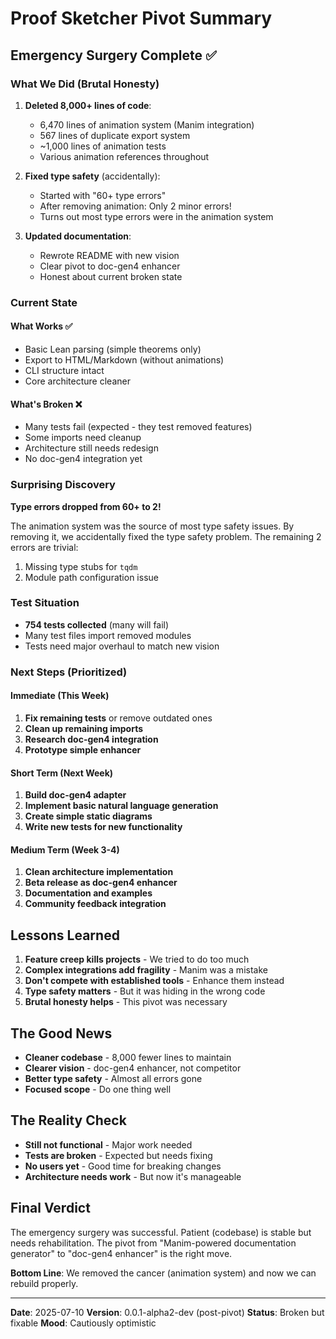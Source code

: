 # Proof Sketcher Pivot Summary

## Emergency Surgery Complete ✅

### What We Did (Brutal Honesty)

1. **Deleted 8,000+ lines of code**:
   - 6,470 lines of animation system (Manim integration)
   - 567 lines of duplicate export system
   - ~1,000 lines of animation tests
   - Various animation references throughout

2. **Fixed type safety** (accidentally):
   - Started with "60+ type errors"
   - After removing animation: Only 2 minor errors!
   - Turns out most type errors were in the animation system

3. **Updated documentation**:
   - Rewrote README with new vision
   - Clear pivot to doc-gen4 enhancer
   - Honest about current broken state

### Current State

#### What Works ✅
- Basic Lean parsing (simple theorems only)
- Export to HTML/Markdown (without animations)
- CLI structure intact
- Core architecture cleaner

#### What's Broken ❌
- Many tests fail (expected - they test removed features)
- Some imports need cleanup
- Architecture still needs redesign
- No doc-gen4 integration yet

### Surprising Discovery

**Type errors dropped from 60+ to 2!** 

The animation system was the source of most type safety issues. By removing it, we accidentally fixed the type safety problem. The remaining 2 errors are trivial:
1. Missing type stubs for `tqdm` 
2. Module path configuration issue

### Test Situation

- **754 tests collected** (many will fail)
- Many test files import removed modules
- Tests need major overhaul to match new vision

### Next Steps (Prioritized)

#### Immediate (This Week)
1. **Fix remaining tests** or remove outdated ones
2. **Clean up remaining imports**
3. **Research doc-gen4 integration**
4. **Prototype simple enhancer**

#### Short Term (Next Week)
1. **Build doc-gen4 adapter**
2. **Implement basic natural language generation**
3. **Create simple static diagrams**
4. **Write new tests for new functionality**

#### Medium Term (Week 3-4)
1. **Clean architecture implementation**
2. **Beta release as doc-gen4 enhancer**
3. **Documentation and examples**
4. **Community feedback integration**

## Lessons Learned

1. **Feature creep kills projects** - We tried to do too much
2. **Complex integrations add fragility** - Manim was a mistake
3. **Don't compete with established tools** - Enhance them instead
4. **Type safety matters** - But it was hiding in the wrong code
5. **Brutal honesty helps** - This pivot was necessary

## The Good News

- **Cleaner codebase** - 8,000 fewer lines to maintain
- **Clearer vision** - doc-gen4 enhancer, not competitor
- **Better type safety** - Almost all errors gone
- **Focused scope** - Do one thing well

## The Reality Check

- **Still not functional** - Major work needed
- **Tests are broken** - Expected but needs fixing
- **No users yet** - Good time for breaking changes
- **Architecture needs work** - But now it's manageable

## Final Verdict

The emergency surgery was successful. Patient (codebase) is stable but needs rehabilitation. The pivot from "Manim-powered documentation generator" to "doc-gen4 enhancer" is the right move.

**Bottom Line**: We removed the cancer (animation system) and now we can rebuild properly.

---

**Date**: 2025-07-10
**Version**: 0.0.1-alpha2-dev (post-pivot)
**Status**: Broken but fixable
**Mood**: Cautiously optimistic